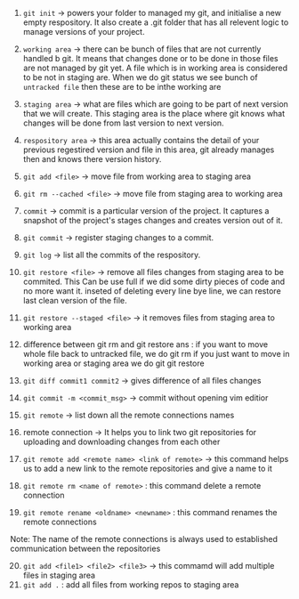 1. `git init` -> powers your folder to managed my git, and initialise a new empty respository.
   It also create a .git folder that has all relevent logic to manage versions of your project.

2. `working area` -> there can be bunch of files that are not currently handled b git.
   It means that changes done or to be done in those files are not managed by git yet. A file which is in
   working area is considered to be not in staging are. When we do git status we see bunch of `untracked file`
   then these are to be inthe working are

3. `staging area` -> what are files which are going to be part of next version that we will create.
   This staging area is the place where git knows what changes will be done from last version to next version.

4. `respository area` -> this area actually contains the detail of your previous regestired version
   and file in this area, git already manages then and knows there version history.

5. `git add <file>` -> move file from working area to staging area
6. `git rm --cached <file>` -> move file from staging area to working area

7. `commit` -> commit is a particular version of the project. It captures a snapshot of the project's stages changes
   and creates version out of it.

8. `git commit` -> register staging changes to a commit.
9. `git log` -> list all the commits of the respository.

10. `git restore <file>` -> remove all files changes from staging area to be commited.
    This Can be use full if we did some dirty pieces of code and no more want it. inseted of deleting every line bye line,
    we can restore last clean version of the file.

11. `git restore --staged <file>` -> it removes files from staging area to working area
12. difference between git rm and git restore
    ans : if you want to move whole file back to untracked file, we do git rm
    if you just want to move in working area or staging area we do git git restore

13. `git diff commit1 commit2` -> gives difference of all files changes
14. `git commit -m <commit_msg>` -> commit without opening vim editior
15. `git remote` -> list down all the remote connections names
16. remote connection -> It helps you to link two git repositories for uploading and downloading changes
    from each other

17. `git remote add <remote name> <link of remote>` -> this command helps us to add a new link to the remote repositories
    and give a name to it

18. `git remote rm <name of remote>` : this command delete a remote connection
19. `git remote rename <oldname> <newname>` : this command renames the remote connections

Note: The name of the remote connections is always used to established communication between the repositories

20. `git add <file1> <file2> <file3>` -> this commamd will add multiple files in staging area
21. `git add .` : add all files from working repos to staging area
